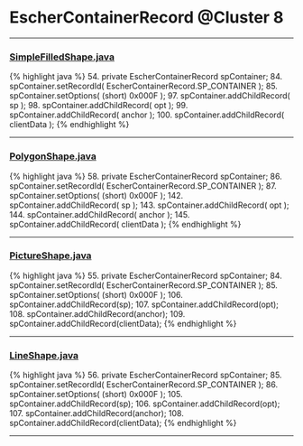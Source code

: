 # EscherContainerRecord @Cluster 8

***

### [SimpleFilledShape.java](https://searchcode.com/codesearch/view/15642355/)
{% highlight java %}
54. private EscherContainerRecord spContainer;
84.     spContainer.setRecordId( EscherContainerRecord.SP_CONTAINER );
85.     spContainer.setOptions( (short) 0x000F );
97.     spContainer.addChildRecord( sp );
98.     spContainer.addChildRecord( opt );
99.     spContainer.addChildRecord( anchor );
100.     spContainer.addChildRecord( clientData );
{% endhighlight %}

***

### [PolygonShape.java](https://searchcode.com/codesearch/view/15642360/)
{% highlight java %}
58. private EscherContainerRecord spContainer;
86.     spContainer.setRecordId( EscherContainerRecord.SP_CONTAINER );
87.     spContainer.setOptions( (short) 0x000F );
142.     spContainer.addChildRecord( sp );
143.     spContainer.addChildRecord( opt );
144.     spContainer.addChildRecord( anchor );
145.     spContainer.addChildRecord( clientData );
{% endhighlight %}

***

### [PictureShape.java](https://searchcode.com/codesearch/view/15642357/)
{% highlight java %}
55. private EscherContainerRecord spContainer;
84.     spContainer.setRecordId( EscherContainerRecord.SP_CONTAINER );
85.     spContainer.setOptions( (short) 0x000F );
106.     spContainer.addChildRecord(sp);
107.     spContainer.addChildRecord(opt);
108.     spContainer.addChildRecord(anchor);
109.     spContainer.addChildRecord(clientData);
{% endhighlight %}

***

### [LineShape.java](https://searchcode.com/codesearch/view/15642361/)
{% highlight java %}
56. private EscherContainerRecord spContainer;
85.     spContainer.setRecordId( EscherContainerRecord.SP_CONTAINER );
86.     spContainer.setOptions( (short) 0x000F );
105.     spContainer.addChildRecord(sp);
106.     spContainer.addChildRecord(opt);
107.     spContainer.addChildRecord(anchor);
108.     spContainer.addChildRecord(clientData);
{% endhighlight %}

***

